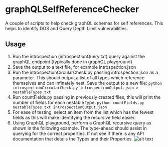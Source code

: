 # graphQLSelfReferenceChecker
A couple of scripts to help check graphQL schemas for self references. This helps to identify DOS and Query Depth Limit vulnerabilities.

## Usage
1. Run the introspection (introspectionQuery.txt) query against the graphQL endpoint (typically done in graphQL playground)
2. Save the output to a text file, for example introspection.json
4. Run the introspectionCircularCheck.py passing introspection.json as a parameter. This should output a list of all types which reference themselves and can infinately nest. Save the output to a new file:
```python introspectionCircularCheck.py introspectionOutput.json > nestableTypes.txt```  
5. Run countFields.py passing in previously created files, this will print the number of fields for each nestable type.
```python countFields.py nestableTypes.txt introspectionOutput.json```
7. For ease of testing, select an item from the list which has the fewest fields as this will make identifying the recursive field easier.
7. Using GraphQL playground, perform a GraphQL recursive query as shown in the following example. The type-ahead should assist in querying for the correct properties. If not see if there is any API documentation that details the Types and their Properties.
![alt text](https://github.com/d-lan2/graphQLSelfReferenceChecker/blob/main/exampleNestedQuery.png)

